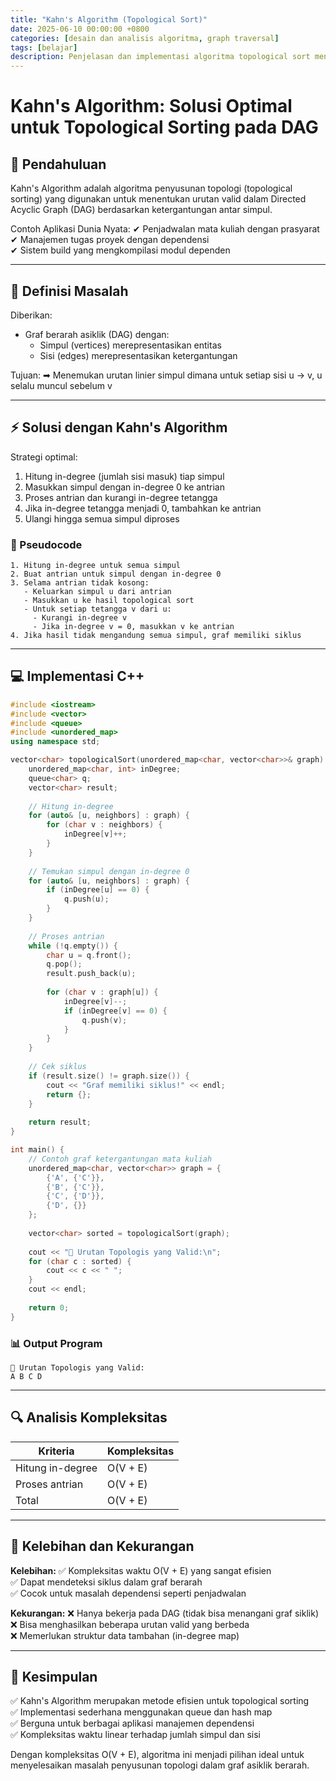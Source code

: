 ```yaml
---
title: "Kahn's Algorithm (Topological Sort)"
date: 2025-06-10 00:00:00 +0800
categories: [desain dan analisis algoritma, graph traversal]
tags: [belajar]
description: Penjelasan dan implementasi algoritma topological sort menggunakan Kahn's Algorithm
---
```


# Kahn's Algorithm: Solusi Optimal untuk Topological Sorting pada DAG

## 📌 Pendahuluan
Kahn's Algorithm adalah algoritma penyusunan topologi (topological sorting) yang digunakan untuk menentukan urutan valid dalam Directed Acyclic Graph (DAG) berdasarkan ketergantungan antar simpul.

Contoh Aplikasi Dunia Nyata:
✔ Penjadwalan mata kuliah dengan prasyarat  
✔ Manajemen tugas proyek dengan dependensi  
✔ Sistem build yang mengkompilasi modul dependen  

---

## 🎯 Definisi Masalah
Diberikan:
- Graf berarah asiklik (DAG) dengan:
  - Simpul (vertices) merepresentasikan entitas
  - Sisi (edges) merepresentasikan ketergantungan

Tujuan:
➡ Menemukan urutan linier simpul dimana untuk setiap sisi u → v, u selalu muncul sebelum v

---

## ⚡ Solusi dengan Kahn's Algorithm
Strategi optimal:
1. Hitung in-degree (jumlah sisi masuk) tiap simpul
2. Masukkan simpul dengan in-degree 0 ke antrian
3. Proses antrian dan kurangi in-degree tetangga
4. Jika in-degree tetangga menjadi 0, tambahkan ke antrian
5. Ulangi hingga semua simpul diproses

### 📝 Pseudocode
```plaintext
1. Hitung in-degree untuk semua simpul
2. Buat antrian untuk simpul dengan in-degree 0
3. Selama antrian tidak kosong:
   - Keluarkan simpul u dari antrian
   - Masukkan u ke hasil topological sort
   - Untuk setiap tetangga v dari u:
     - Kurangi in-degree v
     - Jika in-degree v = 0, masukkan v ke antrian
4. Jika hasil tidak mengandung semua simpul, graf memiliki siklus
```

---

## **💻 Implementasi C++**
```cpp
#include <iostream>
#include <vector>
#include <queue>
#include <unordered_map>
using namespace std;

vector<char> topologicalSort(unordered_map<char, vector<char>>& graph) {
    unordered_map<char, int> inDegree;
    queue<char> q;
    vector<char> result;
    
    // Hitung in-degree
    for (auto& [u, neighbors] : graph) {
        for (char v : neighbors) {
            inDegree[v]++;
        }
    }
    
    // Temukan simpul dengan in-degree 0
    for (auto& [u, neighbors] : graph) {
        if (inDegree[u] == 0) {
            q.push(u);
        }
    }
    
    // Proses antrian
    while (!q.empty()) {
        char u = q.front();
        q.pop();
        result.push_back(u);
        
        for (char v : graph[u]) {
            inDegree[v]--;
            if (inDegree[v] == 0) {
                q.push(v);
            }
        }
    }
    
    // Cek siklus
    if (result.size() != graph.size()) {
        cout << "Graf memiliki siklus!" << endl;
        return {};
    }
    
    return result;
}

int main() {
    // Contoh graf ketergantungan mata kuliah
    unordered_map<char, vector<char>> graph = {
        {'A', {'C'}},
        {'B', {'C'}},
        {'C', {'D'}},
        {'D', {}}
    };
    
    vector<char> sorted = topologicalSort(graph);
    
    cout << "🔢 Urutan Topologis yang Valid:\n";
    for (char c : sorted) {
        cout << c << " ";
    }
    cout << endl;
    
    return 0;
}
```

### 📊 Output Program
```
🔢 Urutan Topologis yang Valid:
A B C D
```

---

## 🔍 Analisis Kompleksitas
|      Kriteria     |   Kompleksitas   |  
|-------------------|------------------|  
| Hitung in-degree  | O(V + E)         |  
| Proses antrian    | O(V + E)         |  
| Total             | O(V + E)         |  

---

## 📌 Kelebihan dan Kekurangan
**Kelebihan:**
✅ Kompleksitas waktu O(V + E) yang sangat efisien  
✅ Dapat mendeteksi siklus dalam graf berarah  
✅ Cocok untuk masalah dependensi seperti penjadwalan  

**Kekurangan:**
❌ Hanya bekerja pada DAG (tidak bisa menangani graf siklik)  
❌ Bisa menghasilkan beberapa urutan valid yang berbeda  
❌ Memerlukan struktur data tambahan (in-degree map)  

---

## 📌 Kesimpulan
✅ Kahn's Algorithm merupakan metode efisien untuk topological sorting  
✅ Implementasi sederhana menggunakan queue dan hash map  
✅ Berguna untuk berbagai aplikasi manajemen dependensi  
✅ Kompleksitas waktu linear terhadap jumlah simpul dan sisi  

Dengan kompleksitas O(V + E), algoritma ini menjadi pilihan ideal untuk menyelesaikan masalah penyusunan topologi dalam graf asiklik berarah.